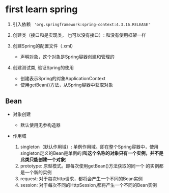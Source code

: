 # first learn spring

1. 引入依赖
` 'org.springframework:spring-context:4.3.16.RELEASE'`

2. 创建类（接口和是实现类， 也可以没有接口）:  和没有使用框架一样

3. 创建Spring的配置文件（.xml）
    - 声明对象，这个对象是Spring容器创建和管理的
    
4. 创建测试类, 验证Spring的使用
    - 创建表示Spring的对象ApplicationContext
    - 使用getBean()方法，从Spring容器中获取对象 
    
## Bean
- 对象创建
    - 默认使用无参构造器

- 作用域
    1. singleton（默认作用域）: 单例作用域。即在整个Spring容器中，使用singleton定义的Bean是单例的(**叫这个名称的对象只有一个实例，并不是此类只能创建一个对象**)    
    2. prototype: 原型模式。即每次使用getBean()方法获取的同一个<bean/> 的实例都是一个新的实例
    3. request: 对于每次http请求，都将会产生一个不同的Bean实例
    4. session: 对于每次不同的HttpSession,都将产生一个不同的Bean实例
  